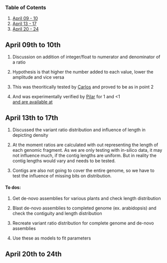 ### Table of Cotents
1. [April 09 - 10](#april-09th-to-10th)
2. [April 13 - 17](#april-13th-17th)
3. [April 20 - 24](#april-20th-24th)


## April 09th to 10th

1. Discussion on addition of integer/float to numerator and denominator of a ratio

2. Hypothesis is that higher the number added to each value, lower the amplitude and vice versa

3. This was theoritically tested by [Carlos](https://github.com/calugo) and proved to be as in point 2

4. And was experimentally verified by [Pilar](https://github.com/pilarcormo) for 1 and <1		
[and are available at](https://github.com/pilarcormo/SNP_distribution_method/blob/bed4ed44da7271ea1e0b25a8c9b2693a65ea9d4b/Results/Ratios.md)



## April 13th to 17th

1. Discussed the variant ratio distribution and influence of length in depicting density

2. At the moment ratios are calculated with out representing the length of each genomic fragment.
As we are only testing with in-silico data, it may not influence much, if the contig lengths are uniform. But in reality the contig lengths would vary and needs to be tested.

3. Contigs are also not going to cover the entire genome, so we have to test the influence of missing bits on distribution.

#### To dos:

1. Get de-novo assemblies for various plants and check length distribution

2. Blast de-novo assemblies to completed genome (ex. arabidopsis) and check the contiguity and length distribution

3. Recreate variant ratio distribution for complete genome and de-novo assemblies

4. Use these as models to fit parameters



## April 20th to 24th